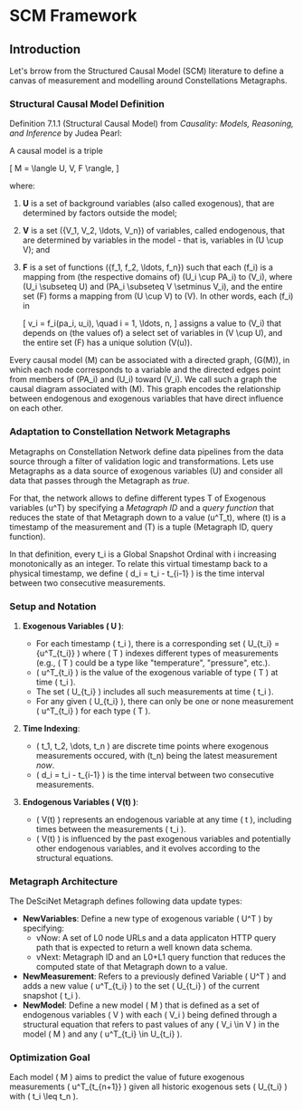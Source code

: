 # SCM Framework

## Introduction

Let's brrow from the Structured Causal Model (SCM) literature to define a canvas of measurement and modelling around Constellations Metagraphs.

### Structural Causal Model Definition

Definition 7.1.1 (Structural Causal Model) from _Causality: Models, Reasoning, and Inference_ by Judea Pearl:

A causal model is a triple

\[ M = \langle U, V, F \rangle, \]

where:

1. **U** is a set of background variables (also called exogenous), that are determined by factors outside the model;
2. **V** is a set \(\{V_1, V_2, \ldots, V_n\}\) of variables, called endogenous, that are determined by variables in the model - that is, variables in \(U \cup V\); and
3. **F** is a set of functions \(\{f_1, f_2, \ldots, f_n\}\) such that each \(f_i\) is a mapping from (the respective domains of) \(U_i \cup PA_i\) to \(V_i\), where \(U_i \subseteq U\) and \(PA_i \subseteq V \setminus V_i\), and the entire set \(F\) forms a mapping from \(U \cup V\) to \(V\). In other words, each \(f_i\) in

    \[
    v_i = f_i(pa_i, u_i), \quad i = 1, \ldots, n,
    \]
    assigns a value to \(V_i\) that depends on (the values of) a select set of variables in \(V \cup U\), and the entire set \(F\) has a unique solution \(V(u)\).

Every causal model \(M\) can be associated with a directed graph, \(G(M)\), in which each node corresponds to a variable and the directed edges point from members of \(PA_i\) and \(U_i\) toward \(V_i\). We call such a graph the causal diagram associated with \(M\). This graph encodes the relationship between endogenous and exogenous variables that have direct influence on each other.

### Adaptation to Constellation Network Metagraphs

Metagraphs on Constellation Network define data pipelines from the data source through a filter of validation logic and transformations. Lets use Metagraphs as a data source of exogenous variables \(U\) and consider all data that passes through the Metagraph as _true_.

For that, the network allows to define different types T of Exogenous variables \(u^T\) by specifying a _Metagraph ID_ and a _query function_ that reduces the state of that Metagraph down to a value \(u^T_t\), where \(t\) is a timestamp of the measurement and \(T\) is a tuple (Metagraph ID, query function).

In that definition, every t_i is a Global Snapshot Ordinal with i increasing monotonically as an integer. To relate this virtual timestamp back to a physical timestamp, we define \( d_i = t_i - t_{i-1} \) is the time interval between two consecutive measurements.

### Setup and Notation

1. **Exogenous Variables \( U \)**:

   - For each timestamp \( t_i \), there is a corresponding set \( U_{t_i} = \{u^T_{t_i}\} \) where \( T \) indexes different types of measurements (e.g., \( T \) could be a type like "temperature", "pressure", etc.).
   - \( u^T_{t_i} \) is the value of the exogenous variable of type \( T \) at time \( t_i \).
   - The set \( U_{t_i} \) includes all such measurements at time \( t_i \).
   - For any given \( U_{t_i} \), there can only be one or none measurement \( u^T_{t_i} \) for each type \( T \).

2. **Time Indexing**:

   - \( t_1, t_2, \dots, t_n \) are discrete time points where exogenous measurements occured, with \(t_n\) being the latest measurement _now_.
   - \( d_i = t_i - t_{i-1} \) is the time interval between two consecutive measurements.

3. **Endogenous Variables \( V(t) \)**:

   - \( V(t) \) represents an endogenous variable at any time \( t \), including times between the measurements \( t_i \).
   - \( V(t) \) is influenced by the past exogenous variables and potentially other endogenous variables, and it evolves according to the structural equations.

### Metagraph Architecture

The DeSciNet Metagraph defines following data update types:

- **NewVariables**: Define a new type of exogenous variable \( U^T \) by specifying:
  - vNow: A set of L0 node URLs and a data applicaton HTTP query path that is expected to return a well known data schema.
  - vNext: Metagraph ID and an L0+L1 query function that reduces the computed state of that Metagraph down to a value.
- **NewMeasurement**: Refers to a previously defined Variable \( U^T \) and adds a new value \( u^T_{t_i} \) to the set \( U_{t_i} \) of the current snapshot \( t_i \).
- **NewModel**: Define a new model \( M \) that is defined as a set of endogenous variables \( V \) with each \( V_i \) being defined through a structural equation that refers to past values of any \( V_i \in V \) in the model \( M \) and any \( u^T_{t_i} \in U_{t_i} \).

### Optimization Goal

Each model \( M \) aims to predict the value of future exogenous measurements \( u^T_{t_{n+1}} \) given all historic exogenous sets \( U_{t_i} \) with \( t_i \leq t_n \).
